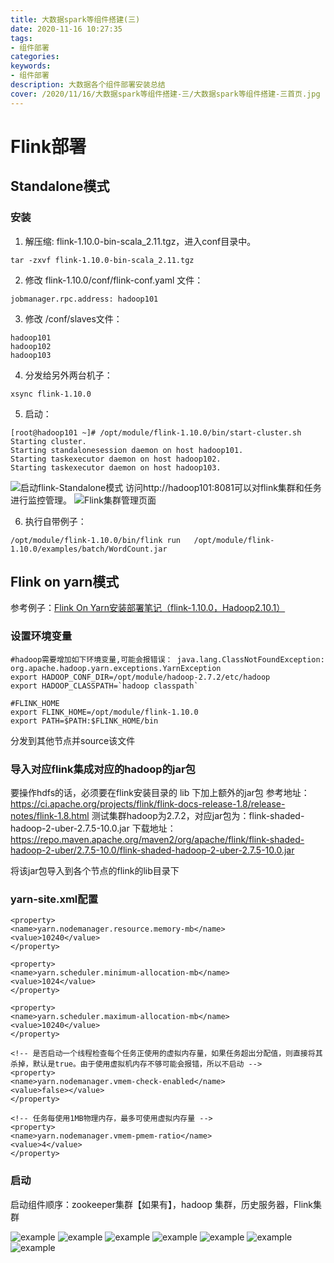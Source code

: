 ```yaml
---
title: 大数据spark等组件搭建(三)
date: 2020-11-16 10:27:35
tags:
- 组件部署
categories:
keywords:
- 组件部署
description: 大数据各个组件部署安装总结
cover: /2020/11/16/大数据spark等组件搭建-三/大数据spark等组件搭建-三首页.jpg
---
```


# Flink部署
## Standalone模式
### 安装
1. 解压缩: flink-1.10.0-bin-scala_2.11.tgz，进入conf目录中。
```shell
tar -zxvf flink-1.10.0-bin-scala_2.11.tgz
```
2. 修改 flink-1.10.0/conf/flink-conf.yaml 文件：
```shell
jobmanager.rpc.address: hadoop101
```

3. 修改 /conf/slaves文件：
```shell
hadoop101
hadoop102
hadoop103
```

4. 分发给另外两台机子：
```shell
xsync flink-1.10.0
```
5. 启动：
```shell
[root@hadoop101 ~]# /opt/module/flink-1.10.0/bin/start-cluster.sh 
Starting cluster.
Starting standalonesession daemon on host hadoop101.
Starting taskexecutor daemon on host hadoop102.
Starting taskexecutor daemon on host hadoop103.
```
![启动flink-Standalone模式](1、启动flink-Standalone模式.png)
访问http://hadoop101:8081可以对flink集群和任务进行监控管理。
![Flink集群管理页面](2、Flink集群管理页面.png)

6. 执行自带例子：
```shell
/opt/module/flink-1.10.0/bin/flink run   /opt/module/flink-1.10.0/examples/batch/WordCount.jar
```

## Flink on yarn模式
参考例子：[Flink On Yarn安装部署笔记（flink-1.10.0，Hadoop2.10.1）](https://www.cnblogs.com/quchunhui/p/12463455.html)
### 设置环境变量
```shell /etc/profile
#hadoop需要增加如下环境变量,可能会报错误： java.lang.ClassNotFoundException: org.apache.hadoop.yarn.exceptions.YarnException
export HADOOP_CONF_DIR=/opt/module/hadoop-2.7.2/etc/hadoop
export HADOOP_CLASSPATH=`hadoop classpath`

#FLINK_HOME
export FLINK_HOME=/opt/module/flink-1.10.0
export PATH=$PATH:$FLINK_HOME/bin
```
分发到其他节点并source该文件

### 导入对应flink集成对应的hadoop的jar包
要操作hdfs的话，必须要在flink安装目录的 lib 下加上额外的jar包
参考地址：https://ci.apache.org/projects/flink/flink-docs-release-1.8/release-notes/flink-1.8.html
测试集群hadoop为2.7.2，对应jar包为：flink-shaded-hadoop-2-uber-2.7.5-10.0.jar
下载地址：https://repo.maven.apache.org/maven2/org/apache/flink/flink-shaded-hadoop-2-uber/2.7.5-10.0/flink-shaded-hadoop-2-uber-2.7.5-10.0.jar

将该jar包导入到各个节点的flink的lib目录下

### yarn-site.xml配置
```shell  增加配置
<property>
<name>yarn.nodemanager.resource.memory-mb</name>
<value>10240</value>
</property>

<property>
<name>yarn.scheduler.minimum-allocation-mb</name>
<value>1024</value>
</property>

<property>
<name>yarn.scheduler.maximum-allocation-mb</name>
<value>10240</value>
</property>

<!-- 是否启动一个线程检查每个任务正使用的虚拟内存量，如果任务超出分配值，则直接将其杀掉，默认是true。由于使用虚拟机内存不够可能会报错，所以不启动 -->
<property>
<name>yarn.nodemanager.vmem-check-enabled</name>
<value>false></value>
</property>

<!-- 任务每使用1MB物理内存，最多可使用虚拟内存量 -->
<property>
<name>yarn.nodemanager.vmem-pmem-ratio</name>
<value>4</value>
</property>

```

### 启动
启动组件顺序：zookeeper集群【如果有】，hadoop 集群，历史服务器，Flink集群




![example](example.png)
![example](example.png)
![example](example.png)
![example](example.png)
![example](example.png)
![example](example.png)
![example](example.png)